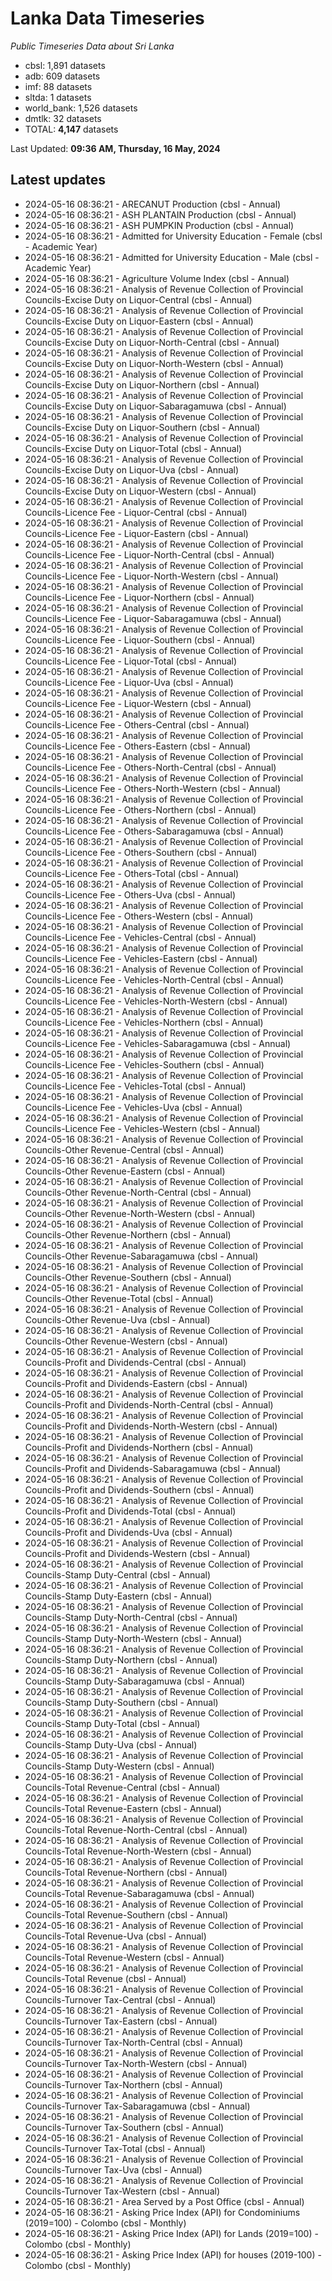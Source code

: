 # Lanka Data Timeseries
*Public Timeseries Data about Sri Lanka*

* cbsl: 1,891 datasets
* adb: 609 datasets
* imf: 88 datasets
* sltda: 1 datasets
* world_bank: 1,526 datasets
* dmtlk: 32 datasets
* TOTAL: **4,147** datasets

Last Updated: **09:36 AM, Thursday, 16 May, 2024**

## Latest updates

* 2024-05-16 08:36:21 - ARECANUT Production (cbsl - Annual)
* 2024-05-16 08:36:21 - ASH PLANTAIN Production (cbsl - Annual)
* 2024-05-16 08:36:21 - ASH PUMPKIN Production (cbsl - Annual)
* 2024-05-16 08:36:21 - Admitted for University Education - Female (cbsl - Academic Year)
* 2024-05-16 08:36:21 - Admitted for University Education - Male (cbsl - Academic Year)
* 2024-05-16 08:36:21 - Agriculture Volume Index (cbsl - Annual)
* 2024-05-16 08:36:21 - Analysis of Revenue Collection of Provincial Councils-Excise Duty on Liquor-Central (cbsl - Annual)
* 2024-05-16 08:36:21 - Analysis of Revenue Collection of Provincial Councils-Excise Duty on Liquor-Eastern (cbsl - Annual)
* 2024-05-16 08:36:21 - Analysis of Revenue Collection of Provincial Councils-Excise Duty on Liquor-North-Central (cbsl - Annual)
* 2024-05-16 08:36:21 - Analysis of Revenue Collection of Provincial Councils-Excise Duty on Liquor-North-Western (cbsl - Annual)
* 2024-05-16 08:36:21 - Analysis of Revenue Collection of Provincial Councils-Excise Duty on Liquor-Northern (cbsl - Annual)
* 2024-05-16 08:36:21 - Analysis of Revenue Collection of Provincial Councils-Excise Duty on Liquor-Sabaragamuwa (cbsl - Annual)
* 2024-05-16 08:36:21 - Analysis of Revenue Collection of Provincial Councils-Excise Duty on Liquor-Southern (cbsl - Annual)
* 2024-05-16 08:36:21 - Analysis of Revenue Collection of Provincial Councils-Excise Duty on Liquor-Total (cbsl - Annual)
* 2024-05-16 08:36:21 - Analysis of Revenue Collection of Provincial Councils-Excise Duty on Liquor-Uva (cbsl - Annual)
* 2024-05-16 08:36:21 - Analysis of Revenue Collection of Provincial Councils-Excise Duty on Liquor-Western (cbsl - Annual)
* 2024-05-16 08:36:21 - Analysis of Revenue Collection of Provincial Councils-Licence Fee - Liquor-Central (cbsl - Annual)
* 2024-05-16 08:36:21 - Analysis of Revenue Collection of Provincial Councils-Licence Fee - Liquor-Eastern (cbsl - Annual)
* 2024-05-16 08:36:21 - Analysis of Revenue Collection of Provincial Councils-Licence Fee - Liquor-North-Central (cbsl - Annual)
* 2024-05-16 08:36:21 - Analysis of Revenue Collection of Provincial Councils-Licence Fee - Liquor-North-Western (cbsl - Annual)
* 2024-05-16 08:36:21 - Analysis of Revenue Collection of Provincial Councils-Licence Fee - Liquor-Northern (cbsl - Annual)
* 2024-05-16 08:36:21 - Analysis of Revenue Collection of Provincial Councils-Licence Fee - Liquor-Sabaragamuwa (cbsl - Annual)
* 2024-05-16 08:36:21 - Analysis of Revenue Collection of Provincial Councils-Licence Fee - Liquor-Southern (cbsl - Annual)
* 2024-05-16 08:36:21 - Analysis of Revenue Collection of Provincial Councils-Licence Fee - Liquor-Total (cbsl - Annual)
* 2024-05-16 08:36:21 - Analysis of Revenue Collection of Provincial Councils-Licence Fee - Liquor-Uva (cbsl - Annual)
* 2024-05-16 08:36:21 - Analysis of Revenue Collection of Provincial Councils-Licence Fee - Liquor-Western (cbsl - Annual)
* 2024-05-16 08:36:21 - Analysis of Revenue Collection of Provincial Councils-Licence Fee - Others-Central (cbsl - Annual)
* 2024-05-16 08:36:21 - Analysis of Revenue Collection of Provincial Councils-Licence Fee - Others-Eastern (cbsl - Annual)
* 2024-05-16 08:36:21 - Analysis of Revenue Collection of Provincial Councils-Licence Fee - Others-North-Central (cbsl - Annual)
* 2024-05-16 08:36:21 - Analysis of Revenue Collection of Provincial Councils-Licence Fee - Others-North-Western (cbsl - Annual)
* 2024-05-16 08:36:21 - Analysis of Revenue Collection of Provincial Councils-Licence Fee - Others-Northern (cbsl - Annual)
* 2024-05-16 08:36:21 - Analysis of Revenue Collection of Provincial Councils-Licence Fee - Others-Sabaragamuwa (cbsl - Annual)
* 2024-05-16 08:36:21 - Analysis of Revenue Collection of Provincial Councils-Licence Fee - Others-Southern (cbsl - Annual)
* 2024-05-16 08:36:21 - Analysis of Revenue Collection of Provincial Councils-Licence Fee - Others-Total (cbsl - Annual)
* 2024-05-16 08:36:21 - Analysis of Revenue Collection of Provincial Councils-Licence Fee - Others-Uva (cbsl - Annual)
* 2024-05-16 08:36:21 - Analysis of Revenue Collection of Provincial Councils-Licence Fee - Others-Western (cbsl - Annual)
* 2024-05-16 08:36:21 - Analysis of Revenue Collection of Provincial Councils-Licence Fee - Vehicles-Central (cbsl - Annual)
* 2024-05-16 08:36:21 - Analysis of Revenue Collection of Provincial Councils-Licence Fee - Vehicles-Eastern (cbsl - Annual)
* 2024-05-16 08:36:21 - Analysis of Revenue Collection of Provincial Councils-Licence Fee - Vehicles-North-Central (cbsl - Annual)
* 2024-05-16 08:36:21 - Analysis of Revenue Collection of Provincial Councils-Licence Fee - Vehicles-North-Western (cbsl - Annual)
* 2024-05-16 08:36:21 - Analysis of Revenue Collection of Provincial Councils-Licence Fee - Vehicles-Northern (cbsl - Annual)
* 2024-05-16 08:36:21 - Analysis of Revenue Collection of Provincial Councils-Licence Fee - Vehicles-Sabaragamuwa (cbsl - Annual)
* 2024-05-16 08:36:21 - Analysis of Revenue Collection of Provincial Councils-Licence Fee - Vehicles-Southern (cbsl - Annual)
* 2024-05-16 08:36:21 - Analysis of Revenue Collection of Provincial Councils-Licence Fee - Vehicles-Total (cbsl - Annual)
* 2024-05-16 08:36:21 - Analysis of Revenue Collection of Provincial Councils-Licence Fee - Vehicles-Uva (cbsl - Annual)
* 2024-05-16 08:36:21 - Analysis of Revenue Collection of Provincial Councils-Licence Fee - Vehicles-Western (cbsl - Annual)
* 2024-05-16 08:36:21 - Analysis of Revenue Collection of Provincial Councils-Other Revenue-Central (cbsl - Annual)
* 2024-05-16 08:36:21 - Analysis of Revenue Collection of Provincial Councils-Other Revenue-Eastern (cbsl - Annual)
* 2024-05-16 08:36:21 - Analysis of Revenue Collection of Provincial Councils-Other Revenue-North-Central (cbsl - Annual)
* 2024-05-16 08:36:21 - Analysis of Revenue Collection of Provincial Councils-Other Revenue-North-Western (cbsl - Annual)
* 2024-05-16 08:36:21 - Analysis of Revenue Collection of Provincial Councils-Other Revenue-Northern (cbsl - Annual)
* 2024-05-16 08:36:21 - Analysis of Revenue Collection of Provincial Councils-Other Revenue-Sabaragamuwa (cbsl - Annual)
* 2024-05-16 08:36:21 - Analysis of Revenue Collection of Provincial Councils-Other Revenue-Southern (cbsl - Annual)
* 2024-05-16 08:36:21 - Analysis of Revenue Collection of Provincial Councils-Other Revenue-Total (cbsl - Annual)
* 2024-05-16 08:36:21 - Analysis of Revenue Collection of Provincial Councils-Other Revenue-Uva (cbsl - Annual)
* 2024-05-16 08:36:21 - Analysis of Revenue Collection of Provincial Councils-Other Revenue-Western (cbsl - Annual)
* 2024-05-16 08:36:21 - Analysis of Revenue Collection of Provincial Councils-Profit and Dividends-Central (cbsl - Annual)
* 2024-05-16 08:36:21 - Analysis of Revenue Collection of Provincial Councils-Profit and Dividends-Eastern (cbsl - Annual)
* 2024-05-16 08:36:21 - Analysis of Revenue Collection of Provincial Councils-Profit and Dividends-North-Central (cbsl - Annual)
* 2024-05-16 08:36:21 - Analysis of Revenue Collection of Provincial Councils-Profit and Dividends-North-Western (cbsl - Annual)
* 2024-05-16 08:36:21 - Analysis of Revenue Collection of Provincial Councils-Profit and Dividends-Northern (cbsl - Annual)
* 2024-05-16 08:36:21 - Analysis of Revenue Collection of Provincial Councils-Profit and Dividends-Sabaragamuwa (cbsl - Annual)
* 2024-05-16 08:36:21 - Analysis of Revenue Collection of Provincial Councils-Profit and Dividends-Southern (cbsl - Annual)
* 2024-05-16 08:36:21 - Analysis of Revenue Collection of Provincial Councils-Profit and Dividends-Total (cbsl - Annual)
* 2024-05-16 08:36:21 - Analysis of Revenue Collection of Provincial Councils-Profit and Dividends-Uva (cbsl - Annual)
* 2024-05-16 08:36:21 - Analysis of Revenue Collection of Provincial Councils-Profit and Dividends-Western (cbsl - Annual)
* 2024-05-16 08:36:21 - Analysis of Revenue Collection of Provincial Councils-Stamp Duty-Central (cbsl - Annual)
* 2024-05-16 08:36:21 - Analysis of Revenue Collection of Provincial Councils-Stamp Duty-Eastern (cbsl - Annual)
* 2024-05-16 08:36:21 - Analysis of Revenue Collection of Provincial Councils-Stamp Duty-North-Central (cbsl - Annual)
* 2024-05-16 08:36:21 - Analysis of Revenue Collection of Provincial Councils-Stamp Duty-North-Western (cbsl - Annual)
* 2024-05-16 08:36:21 - Analysis of Revenue Collection of Provincial Councils-Stamp Duty-Northern (cbsl - Annual)
* 2024-05-16 08:36:21 - Analysis of Revenue Collection of Provincial Councils-Stamp Duty-Sabaragamuwa (cbsl - Annual)
* 2024-05-16 08:36:21 - Analysis of Revenue Collection of Provincial Councils-Stamp Duty-Southern (cbsl - Annual)
* 2024-05-16 08:36:21 - Analysis of Revenue Collection of Provincial Councils-Stamp Duty-Total (cbsl - Annual)
* 2024-05-16 08:36:21 - Analysis of Revenue Collection of Provincial Councils-Stamp Duty-Uva (cbsl - Annual)
* 2024-05-16 08:36:21 - Analysis of Revenue Collection of Provincial Councils-Stamp Duty-Western (cbsl - Annual)
* 2024-05-16 08:36:21 - Analysis of Revenue Collection of Provincial Councils-Total Revenue-Central (cbsl - Annual)
* 2024-05-16 08:36:21 - Analysis of Revenue Collection of Provincial Councils-Total Revenue-Eastern (cbsl - Annual)
* 2024-05-16 08:36:21 - Analysis of Revenue Collection of Provincial Councils-Total Revenue-North-Central (cbsl - Annual)
* 2024-05-16 08:36:21 - Analysis of Revenue Collection of Provincial Councils-Total Revenue-North-Western (cbsl - Annual)
* 2024-05-16 08:36:21 - Analysis of Revenue Collection of Provincial Councils-Total Revenue-Northern (cbsl - Annual)
* 2024-05-16 08:36:21 - Analysis of Revenue Collection of Provincial Councils-Total Revenue-Sabaragamuwa (cbsl - Annual)
* 2024-05-16 08:36:21 - Analysis of Revenue Collection of Provincial Councils-Total Revenue-Southern (cbsl - Annual)
* 2024-05-16 08:36:21 - Analysis of Revenue Collection of Provincial Councils-Total Revenue-Uva (cbsl - Annual)
* 2024-05-16 08:36:21 - Analysis of Revenue Collection of Provincial Councils-Total Revenue-Western (cbsl - Annual)
* 2024-05-16 08:36:21 - Analysis of Revenue Collection of Provincial Councils-Total Revenue (cbsl - Annual)
* 2024-05-16 08:36:21 - Analysis of Revenue Collection of Provincial Councils-Turnover Tax-Central (cbsl - Annual)
* 2024-05-16 08:36:21 - Analysis of Revenue Collection of Provincial Councils-Turnover Tax-Eastern (cbsl - Annual)
* 2024-05-16 08:36:21 - Analysis of Revenue Collection of Provincial Councils-Turnover Tax-North-Central (cbsl - Annual)
* 2024-05-16 08:36:21 - Analysis of Revenue Collection of Provincial Councils-Turnover Tax-North-Western (cbsl - Annual)
* 2024-05-16 08:36:21 - Analysis of Revenue Collection of Provincial Councils-Turnover Tax-Northern (cbsl - Annual)
* 2024-05-16 08:36:21 - Analysis of Revenue Collection of Provincial Councils-Turnover Tax-Sabaragamuwa (cbsl - Annual)
* 2024-05-16 08:36:21 - Analysis of Revenue Collection of Provincial Councils-Turnover Tax-Southern (cbsl - Annual)
* 2024-05-16 08:36:21 - Analysis of Revenue Collection of Provincial Councils-Turnover Tax-Total (cbsl - Annual)
* 2024-05-16 08:36:21 - Analysis of Revenue Collection of Provincial Councils-Turnover Tax-Uva (cbsl - Annual)
* 2024-05-16 08:36:21 - Analysis of Revenue Collection of Provincial Councils-Turnover Tax-Western (cbsl - Annual)
* 2024-05-16 08:36:21 - Area Served by a Post Office (cbsl - Annual)
* 2024-05-16 08:36:21 - Asking Price Index (API) for Condominiums (2019=100) - Colombo (cbsl - Monthly)
* 2024-05-16 08:36:21 - Asking Price Index (API) for Lands (2019=100) - Colombo (cbsl - Monthly)
* 2024-05-16 08:36:21 - Asking Price Index (API) for houses (2019-100) - Colombo (cbsl - Monthly)